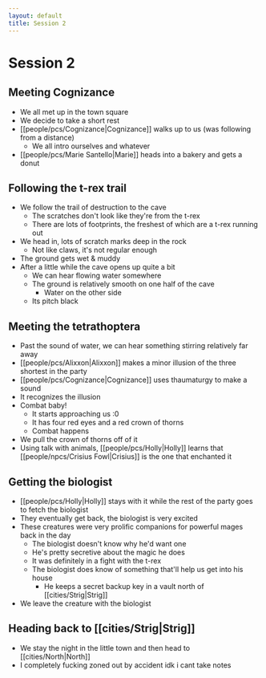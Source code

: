 ```yaml
---
layout: default
title: Session 2
---
```


# Session 2

## Meeting Cognizance
- We all met up in the town square
- We decide to take a short rest
- [[people/pcs/Cognizance|Cognizance]] walks up to us (was following from a distance)
	- We all intro ourselves and whatever
- [[people/pcs/Marie Santello|Marie]] heads into a bakery and gets a donut

## Following the t-rex trail
- We follow the trail of destruction to the cave
	- The scratches don't look like they're from the t-rex
	- There are lots of footprints, the freshest of which are a t-rex running out
- We head in, lots of scratch marks deep in the rock
	- Not like claws, it's not regular enough
- The ground gets wet & muddy
- After a little while the cave opens up quite a bit
	- We can hear flowing water somewhere
	- The ground is relatively smooth on one half of the cave
		- Water on the other side
	- Its pitch black

## Meeting the tetrathoptera
- Past the sound of water, we can hear something stirring relatively far away
- [[people/pcs/Alixxon|Alixxon]] makes a minor illusion of the three shortest in the party
- [[people/pcs/Cognizance|Cognizance]] uses thaumaturgy to make a sound
- It recognizes the illusion
- Combat baby!
	- It starts approaching us :0
	- It has four red eyes and a red crown of thorns
	- Combat happens
- We pull the crown of thorns off of it
- Using talk with animals, [[people/pcs/Holly|Holly]] learns that [[people/npcs/Crisius Fowl|Crisius]] is the one that enchanted it

## Getting the biologist
- [[people/pcs/Holly|Holly]] stays with it while the rest of the party goes to fetch the biologist
- They eventually get back, the biologist is very excited
- These creatures were very prolific companions for powerful mages back in the day
	- The biologist doesn't know why he'd want one
	- He's pretty secretive about the magic he does
	- It was definitely in a fight with the t-rex
	- The biologist does know of something that'll help us get into his house
		- He keeps a secret backup key in a vault north of [[cities/Strig|Strig]]
- We leave the creature with the biologist

## Heading back to [[cities/Strig|Strig]]
- We stay the night in the little town and then head to [[cities/North|North]]
- I completely fucking zoned out by accident idk i cant take notes